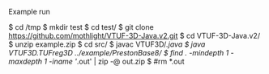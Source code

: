 Example run

$ cd /tmp
$ mkdir test
$ cd test/
$ git clone https://github.com/mothlight/VTUF-3D-Java.v2.git
$ cd VTUF-3D-Java.v2/
$ unzip example.zip
$ cd src/
$ javac VTUF3D/*.java
$ java VTUF3D.TUFreg3D ../example/PrestonBase8/
$ find . -mindepth 1 -maxdepth 1 -iname '*.out' | zip -@ out.zip
$ #rm *.out
